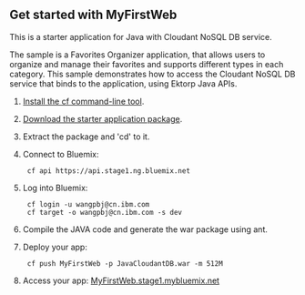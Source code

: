 Get started with MyFirstWeb
-------------------------------------
This is a starter application for Java with Cloudant NoSQL DB service.

The sample is a Favorites Organizer application, that allows users to organize and manage their favorites and supports different types in each category. This sample demonstrates how to access the Cloudant NoSQL DB service that binds to the application, using Ektorp Java APIs.

1. [Install the cf command-line tool](https://www.stage1.ng.bluemix.net/docs/#starters/BuildingWeb.html#install_cf).
2. [Download the starter application package](https://ace.stage1.ng.bluemix.net:443/rest/../rest/apps/fdf88e83-9711-4fcd-a4e5-f8964076e568/starter-download).
3. Extract the package and 'cd' to it.
4. Connect to Bluemix:

		cf api https://api.stage1.ng.bluemix.net

5. Log into Bluemix:

		cf login -u wangpbj@cn.ibm.com
		cf target -o wangpbj@cn.ibm.com -s dev
		
6. Compile the JAVA code and generate the war package using ant.
7. Deploy your app:

		cf push MyFirstWeb -p JavaCloudantDB.war -m 512M

8. Access your app: [MyFirstWeb.stage1.mybluemix.net](http://MyFirstWeb.stage1.mybluemix.net)
